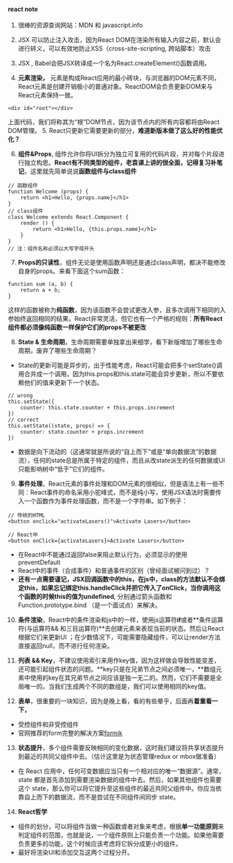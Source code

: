 #### react note
1. 很棒的资源查询网站：MDN 和 javascript.info

2. JSX 可以防止注入攻击，因为React DOM在渲染所有输入内容之前，默认会进行转义，可以有效地防止XSS（cross-site-scripting, 跨站脚本）攻击
3. JSX , Babel会把JSX转译成一个名为React.createElement()函数调用。

4. **元素渲染，** 元素是构成React应用的最小砖块，与浏览器的DOM元素不同，React元素是创建开销极小的普通对象。ReactDOM会负责更新DOM来与React元素保持一致。
```
<div id="root"></div>
```
上面代码，我们将称其为“根”DOM节点，因为该节点内的所有内容都将由React DOM管理。
5. React只更新它需要更新的部分，**难道新版本做了这么好的性能优化？**

6. **组件&Props**, 组件允许你将UI拆分为独立可复用的代码片段，并对每个片段进行独立构思。**React有不同类型的组件，老袁课上讲的很全面，记得复习补笔记**，这里就先简单说说**函数组件与class组件**
```
// 函数组件
function Welcome (props) {
    return <h1>Hello, {props.name}</h1>
}
// class组件
class Welcome extends React.Component {
    render () {
        return <h1>Hello, {this.props.name}</h1>
    }
}
// 注：组件名称必须以大写字母开头
```
7. **Props的只读性**，组件无论是使用函数声明还是通过class声明，都决不能修改自身的props。来看下面这个sum函数：
```
function sum (a, b) {
    return a + b;
}
```
这样的函数被称为**纯函数**，因为该函数不会尝试更改入参，且多次调用下相同的入参始终返回相同的结果。React非常灵活，但它也有一个严格的规则：**所有React组件都必须像纯函数一样保护它们的props不被更改**

8. **State & 生命周期**，生命周期需要单独拿出来细学，看下新版增加了哪些生命周期，废弃了哪些生命周期？
* State的更新可能是异步的，出于性能考虑，React可能会把多个setState()调用合并成一个调用。因为this.props和this.state可能会异步更新，所以不要依赖他们的值来更新下一个状态。
```
// wrong
this.setState({
    counter: this.state.counter + this.props.increment
})
// correct
this.setState((state, props) => {
    counter: state.counter + props.increment
})
```
* 数据是向下流动的（这通常就是所说的“自上而下”或是“单向数据流”的数据流），任何的state总是所属于特定的组件，而且从改state派生的任何数据或UI只能影响树中“低于”它们的组件。

9. **事件处理**，React元素的事件处理和DOM元素的很相似，但是语法上有一些不同：React事件的命名采用小驼峰式，而不是纯小写，使用JSX语法时需要传入一个函数作为事件处理函数，而不是一个字符串。如下例子：
```
// 传统的HTML
<button onclick="activateLasers()">Activate Lasers</button>

// React中
<button onClick={activateLasers}>Activate Lasers</button>
```
* 在React中不能通过返回false来阻止默认行为，必须显示的使用preventDefault
* React中的事件（合成事件）和普通事件的区别（曾经面试被问到过）？
* **还有一点需要谨记，JSX回调函数中的this，在js中，class的方法默认不会绑定this，如果忘记绑定this.handleClick并把它传入了onClick，当你调用这个函数的时候this的值为undefined**, 分别通过箭头函数和 Function.prototype.bind （是一个面试点）来解决。

10. **条件渲染**，React中的条件渲染和js中的一样，使用js运算符**if**或者**条件运算符(与运算符&& 和三目运算符)**去创建元素来表现当前的状态。然后让React根据它们来更新UI ；在少数情况下，可能需要隐藏组件，可以让render方法直接返回null，而不进行任何渲染。

11. **列表 && Key**，不建议使用索引来用作key值，因为这样做会导致性能变差，还可能引起组件状态的问题。**key只是在兄弟节点之间必须唯一，**数组元素中使用的key在其兄弟节点之间应该是独一无二的。然而，它们不需要是全局唯一的。当我们生成两个不同的数组是，我们可以使用相同的key值。

12. **表单**，很重要的一块知识，因为是晚上看，看的有些晕乎，后面再**着重看一下，**
* 受控组件和非受控组件
* 官网推荐的form完整的解决方案[formik](https://jaredpalmer.com/formik/ "formik")

13. **状态提升**，多个组件需要反映相同的变化数据，这时我们建议将共享状态提升到最近的共同父组件中去。（估计这里是为状态管理redux or mbox做准备）
* 在 React 应用中，任何可变数据应当只有一个相对应的唯一“数据源”。通常，state 都是首先添加到需要渲染数据的组件中去。然后，如果其他组件也需要这个 state，那么你可以将它提升至这些组件的最近共同父组件中。你应当依靠自上而下的数据流，而不是尝试在不同组件间同步 state。

14. **React哲学**
* 组件的划分，可以将组件当做一种函数或者对象来考虑，根据**单一功能原则**来判定组件的范围，也就是说，一个组件原则上只能负责一个功能。如果他需要负责更多的功能，这个时候应该考虑将它拆分成更小的组件。
* 最好将渲染UI和添加交互这两个过程分开。